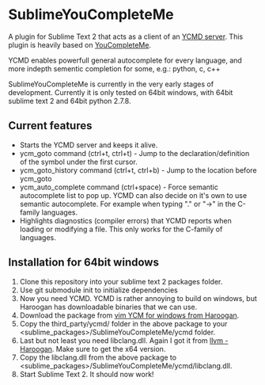 SublimeYouCompleteMe
====================
A plugin for Sublime Text 2 that acts as a client of an [YCMD server](https://github.com/Valloric/ycmd).
This plugin is heavily based on [YouCompleteMe](https://github.com/Valloric/YouCompleteMe).

YCMD enables powerfull general autocomplete for every language, and more indepth sementic completion for some, e.g.: python, c, c++

SublimeYouCompleteMe is currently in the very early stages of development.
Currently it is only tested on 64bit windows, with 64bit sublime text 2 and 64bit python 2.7.8.

Current features
----------------
* Starts the YCMD server and keeps it alive.
* ycm_goto command (ctrl+t, ctrl+t) - Jump to the declaration/definition of the symbol under the first cursor.
* ycm_goto_history command (ctrl+t, ctrl+b) - Jump to the location before ycm_goto
* ycm_auto_complete command (ctrl+space) - Force semantic autocomplete list to pop up. YCMD can also decide on it's own to use semantic autocomplete. For example when typing "." or "->" in the C-family languages.
* Highlights diagnostics (compiler errors) that YCMD reports when loading or modifying a file. This only works for the C-family of languages.

Installation for 64bit windows
-------------------------
1. Clone this repository into your sublime text 2 packages folder.
2. Use git submodule init to initialize dependencies
3. Now you need YCMD. YCMD is rather annoying to build on windows, but Haroogan has downloadable binaries that we can use.
4. Download the package from [vim YCM for windows from Haroogan](https://bitbucket.org/Haroogan/vim-youcompleteme-for-windows).
5. Copy the third_party/ycmd/ folder in the above package to your <sublime_packages>/SublimeYouCompleteMe/ycmd folder.
6. Last but not least you need libclang.dll. Again I got it from [llvm - Haroogan](https://bitbucket.org/Haroogan/llvm-for-windows). Make sure to get the x64 version.
7. Copy the libclang.dll from the above package to <sublime_packages>/SublimeYouCompleteMe/ycmd/libclang.dll.
8. Start Sublime Text 2. It should now work!
